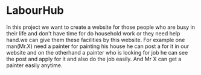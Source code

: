 # LabourHub
In this project we want to create a website for those people who are busy in their life and don't have time for do household work or they need help hand.we can give them these facilities by this website. For example one man(Mr.X) need a painter for painting his house he can post a for it in our website and on the otherhand a painter who is looking for job he can see the post and apply for it and also do the job easily. And Mr X can get a painter easily anytime.
